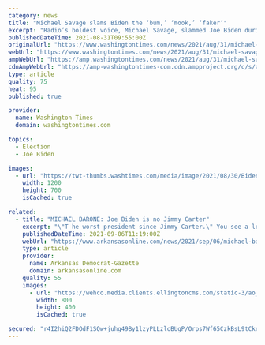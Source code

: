 ```yaml
---
category: news
title: "Michael Savage slams Biden the ‘bum,’ ‘mook,’ ‘faker’"
excerpt: "Radio’s boldest voice, Michael Savage, slammed Joe Biden during an interview as a “bum,” a “failure,” a “mook,” a “faker” for his Afghanistan withdrawal, and outright blamed the president for getting people killed."
publishedDateTime: 2021-08-31T09:55:00Z
originalUrl: "https://www.washingtontimes.com/news/2021/aug/31/michael-savage-slams-joe-biden-bum-mook-faker/"
webUrl: "https://www.washingtontimes.com/news/2021/aug/31/michael-savage-slams-joe-biden-bum-mook-faker/"
ampWebUrl: "https://amp.washingtontimes.com/news/2021/aug/31/michael-savage-slams-joe-biden-bum-mook-faker/"
cdnAmpWebUrl: "https://amp-washingtontimes-com.cdn.ampproject.org/c/s/amp.washingtontimes.com/news/2021/aug/31/michael-savage-slams-joe-biden-bum-mook-faker/"
type: article
quality: 75
heat: 95
published: true

provider:
  name: Washington Times
  domain: washingtontimes.com

topics:
  - Election
  - Joe Biden

images:
  - url: "https://twt-thumbs.washtimes.com/media/image/2021/08/30/Biden_81646.jpg-0b46b_c0-0-6000-3500_s1200x700.jpg?d0cce8be4950beca0410149b2b60a47cc71c6403"
    width: 1200
    height: 700
    isCached: true

related:
  - title: "MICHAEL BARONE: Joe Biden is no Jimmy Carter"
    excerpt: "\"T he worst president since Jimmy Carter.\" You see a lot of that sort of thing if you regularly read conservative commentary. But as a conservative writer, I think it's unfair to the 39th president. I think it's time to say some good words for Carter."
    publishedDateTime: 2021-09-06T11:19:00Z
    webUrl: "https://www.arkansasonline.com/news/2021/sep/06/michael-barone-joe-biden-is-no-jimmy-carter/"
    type: article
    provider:
      name: Arkansas Democrat-Gazette
      domain: arkansasonline.com
    quality: 55
    images:
      - url: "https://wehco.media.clients.ellingtoncms.com/static-3/ao_redesign/graphics/adgog.jpg"
        width: 800
        height: 400
        isCached: true

secured: "r4I2hiQ2FDOdF1SQw+juhg49By1lzyPLLzloBUgP/Orps7Wf65CzkBsL9tCkevl/ntlghcxTC+GGibrIqHVhzv1seKUvIqxLKaVpdd9v342WAxR5zTc5XtS9jtrHZfQOW5WpHu8t9xKAQW5iznKEskamhgC+WX7rsZHmP4NxfDlZ+wSQPyTpyVKrW2O/zSARaXRSrIv9CRcQB41u6uOGEQE4FalefKuQM0t82zPI0BbQOpBZ25OOD1gf/VDFjup1YVYwy4kNcJz0AQ1SDAVIEQLpjthrp+mS+Z/J5qwcLvcBfyJz/ILkMtHAdwDb1/kBLGmCsg60xedlGW4bweP2yDZfIy2KWvxp8lvmlyY830k=;KaBQYreCFtZ5XhG+euFSQQ=="
---
```


